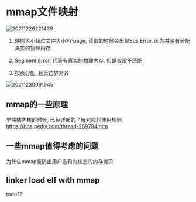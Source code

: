 # mmap文件映射

![20211226221439](https://cdn.jsdelivr.net/gh/nzcv/picgo/20211226221439.png)

1. 映射大小超过文件大小1个page, 读取的时候会出现Bus Error. 因为并没有分配真实的物理内存.

2. Segment Error, 代表有真实的物理内存. 但是权限不匹配

3. 按页分配, 且页边界对齐

![20211230091945](https://cdn.jsdelivr.net/gh/nzcv/picgo/20211230091945.png)

## mmap的一些原理

早期搞内核的时候, 已经详细的了解对应的使用规则, https://bbs.pediy.com/thread-269784.htm

## 一些mmap值得考虑的问题

为什么mmap能防止用户态和内核态的内存拷贝


## linker load elf with mmap

todo??